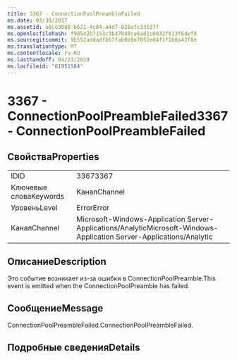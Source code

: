 ```yaml
---
title: 3367 - ConnectionPoolPreambleFailed
ms.date: 03/30/2017
ms.assetid: a8ce3088-b621-4c84-a4d7-826afc33537f
ms.openlocfilehash: f98542b7153c3b47848ca6a81c6032f613f6def8
ms.sourcegitcommit: 9b552addadfb57fab0b9e7852ed4f1f1b8a42f8e
ms.translationtype: MT
ms.contentlocale: ru-RU
ms.lasthandoff: 04/23/2019
ms.locfileid: "61951584"
---
```

# <a name="3367---connectionpoolpreamblefailed"></a><span data-ttu-id="64210-102">3367 - ConnectionPoolPreambleFailed</span><span class="sxs-lookup"><span data-stu-id="64210-102">3367 - ConnectionPoolPreambleFailed</span></span>
## <a name="properties"></a><span data-ttu-id="64210-103">Свойства</span><span class="sxs-lookup"><span data-stu-id="64210-103">Properties</span></span>  
  
|||  
|-|-|  
|<span data-ttu-id="64210-104">ID</span><span class="sxs-lookup"><span data-stu-id="64210-104">ID</span></span>|<span data-ttu-id="64210-105">3367</span><span class="sxs-lookup"><span data-stu-id="64210-105">3367</span></span>|  
|<span data-ttu-id="64210-106">Ключевые слова</span><span class="sxs-lookup"><span data-stu-id="64210-106">Keywords</span></span>|<span data-ttu-id="64210-107">Канал</span><span class="sxs-lookup"><span data-stu-id="64210-107">Channel</span></span>|  
|<span data-ttu-id="64210-108">Уровень</span><span class="sxs-lookup"><span data-stu-id="64210-108">Level</span></span>|<span data-ttu-id="64210-109">Error</span><span class="sxs-lookup"><span data-stu-id="64210-109">Error</span></span>|  
|<span data-ttu-id="64210-110">Канал</span><span class="sxs-lookup"><span data-stu-id="64210-110">Channel</span></span>|<span data-ttu-id="64210-111">Microsoft-Windows-Application Server-Applications/Analytic</span><span class="sxs-lookup"><span data-stu-id="64210-111">Microsoft-Windows-Application Server-Applications/Analytic</span></span>|  
  
## <a name="description"></a><span data-ttu-id="64210-112">Описание</span><span class="sxs-lookup"><span data-stu-id="64210-112">Description</span></span>  
 <span data-ttu-id="64210-113">Это событие возникает из-за ошибки в ConnectionPoolPreamble.</span><span class="sxs-lookup"><span data-stu-id="64210-113">This event is emitted when the ConnectionPoolPreamble has failed.</span></span>  
  
## <a name="message"></a><span data-ttu-id="64210-114">Сообщение</span><span class="sxs-lookup"><span data-stu-id="64210-114">Message</span></span>  
 <span data-ttu-id="64210-115">ConnectionPoolPreambleFailed.</span><span class="sxs-lookup"><span data-stu-id="64210-115">ConnectionPoolPreambleFailed.</span></span>  
  
## <a name="details"></a><span data-ttu-id="64210-116">Подробные сведения</span><span class="sxs-lookup"><span data-stu-id="64210-116">Details</span></span>

